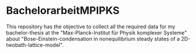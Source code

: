 # BachelorarbeitMPIPKS
This repository has the objective to collect all the required data for my bachelor-thesis at the "Max-Planck-Institut für Physik komplexer Systeme" about "Bose-Einstein-condensation in nonequilibrium steady states of a 2D-twobath-lattice-model".
